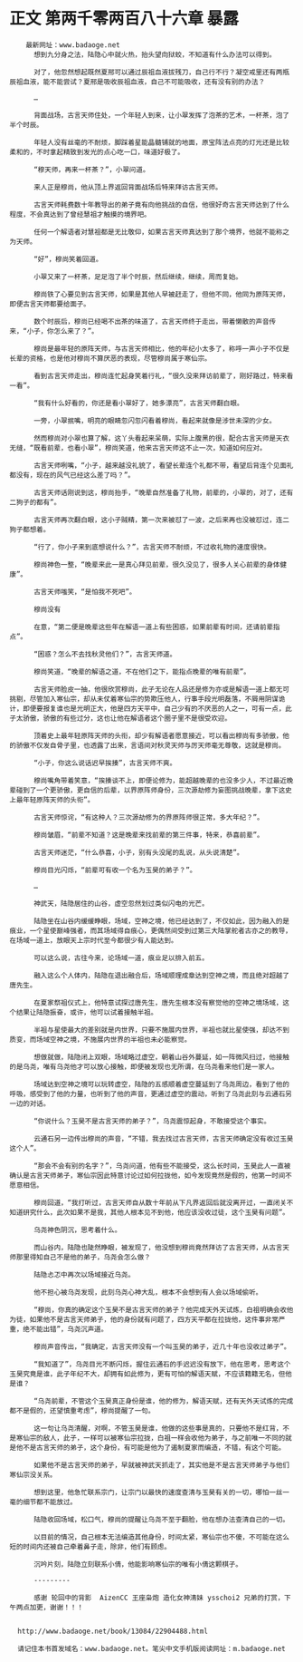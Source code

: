 # 正文 第两千零两百八十六章 暴露
        最新网址：www.badaoge.net
          想到九分身之法，陆隐心中就火热，抬头望向狱蛟，不知道有什么办法可以得到。
      
          对了，他忽然想起既然夏邢可以通过辰祖血液拔残刀，自己行不行？凝空戒里还有两瓶辰祖血液，能不能尝试？夏邢是吸收辰祖血液，自己不可能吸收，还有没有别的办法？
      
          …
      
          背面战场，古言天师住处，一个年轻人到来，让小翠发挥了泡茶的艺术，一杯茶，泡了半个时辰。
      
          年轻人没有丝毫的不耐烦，脚踩着星能晶髓铺就的地面，原宝阵法点亮的灯光还是比较柔和的，不时拿起精致到发光的点心吃一口，味道好极了。
      
          “穆天师，再来一杯茶？”，小翠问道。
      
          来人正是穆尚，他从顶上界返回背面战场后特来拜访古言天师。
      
          古言天师耗费数十年教导出的弟子竟有向他挑战的自信，他很好奇古言天师达到了什么程度，不会真达到了曾经慧祖才触摸的境界吧。
      
          任何一个解语者对慧祖都是无比敬仰，如果古言天师真达到了那个境界，他就不能称之为天师。
      
          “好”，穆尚笑着回道。
      
          小翠又来了一杯茶，足足泡了半个时辰，然后继续，继续，周而复始。
      
          穆尚铁了心要见到古言天师，如果是其他人早被赶走了，但他不同，他同为原阵天师，即便古言天师都要给面子。
      
          数个时辰后，穆尚已经喝不出茶的味道了，古言天师终于走出，带着懒散的声音传来，“小子，你怎么来了？”。
      
          穆尚是最年轻的原阵天师，与古言天师相比，他的年纪小太多了，称呼一声小子不仅是长辈的资格，也是他对穆尚不算厌恶的表现，尽管穆尚属于寒仙宗。
      
          看到古言天师走出，穆尚连忙起身笑着行礼，“很久没来拜访前辈了，刚好路过，特来看一看”。
      
          “我有什么好看的，你还是看小翠好了，她多漂亮”，古言天师翻白眼。
      
          一旁，小翠抿嘴，明亮的眼睛忽闪忽闪看着穆尚，看起来就像是涉世未深的少女。
      
          然而穆尚对小翠也算了解，这丫头看起来呆萌，实际上腹黑的很，配合古言天师是天衣无缝，“既看前辈，也看小翠”，穆尚笑道，他来古言天师这不止一次，知道如何应对。
      
          古言天师咧嘴，“小子，越来越没礼貌了，看望长辈连个礼都不带，看望后背连个见面礼都没有，现在的风气已经这么差了吗？”。
      
          古言天师话刚说到这，穆尚抬手，“晚辈自然准备了礼物，前辈的，小翠的，对了，还有二狗子的都有”。
      
          古言天师再次翻白眼，这小子贼精，第一次来被怼了一波，之后来再也没被怼过，连二狗子都想着。
      
          “行了，你小子来到底想说什么？”，古言天师不耐烦，不过收礼物的速度很快。
      
          穆尚神色一整，“晚辈来此一是真心拜见前辈，很久没见了，很多人关心前辈的身体健康”。
      
          古言天师嗤笑，“是怕我不死吧”。
      
          穆尚没有
      
          在意，“第二便是晚辈这些年在解语一道上有些困惑，如果前辈有时间，还请前辈指点”。
      
          “困惑？怎么不去找秋灵他们？”，古言天师道。
      
          穆尚笑道，“晚辈的解语之道，不在他们之下，能指点晚辈的唯有前辈”。
      
          古言天师脸皮一抽，他很欣赏穆尚，此子无论在人品还是修为亦或是解语一道上都无可挑剔，尽管加入寒仙宗，却从未仗着寒仙宗的势欺压他人，行事手段光明磊落，不屑用阴谋诡计，即便要报复谁也是光明正大，他是四方天平中，自己少有的不厌恶的人之一，可有一点，此子太骄傲，骄傲的有些过分，这也让他在解语者这个圈子里不是很受欢迎。
      
          顶着史上最年轻原阵天师的头衔，却少有解语者愿意接近，可以看出穆尚有多骄傲，他的骄傲不仅发自骨子里，也透露了出来，言语间对秋灵天师与厉天师毫无尊敬，这就是穆尚。
      
          “小子，你这么说话迟早挨揍”，古言天师不爽。
      
          穆尚嘴角带着笑意，“挨揍谈不上，即便论修为，能超越晚辈的也没多少人，不过最近晚辈碰到了一个更骄傲，更自信的后辈，以界原阵师身份，三次源劫修为妄图挑战晚辈，拿下这史上最年轻原阵天师的头衔”。
      
          古言天师惊诧，“有这种人？三次源劫修为的界原阵师很正常，多大年纪？”。
      
          穆尚皱眉，“前辈不知道？这是晚辈来找前辈的第三件事，特来，恭喜前辈”。
      
          古言天师迷茫，“什么恭喜，小子，别有头没尾的乱说，从头说清楚”。
      
          穆尚目光闪烁，“前辈可有收一个名为玉昊的弟子？”。
      
          …
      
          神武天，陆隐居住的山谷，虚空忽然划过类似闪电的光芒。
      
          陆隐坐在山谷内缓缓睁眼，场域，空神之境，他已经达到了，不仅如此，因为融入的是痕业，一个星使巅峰强者，而其场域得自痕心，更偶然间受到过第三大陆掌舵者古亦之的教导，在场域一道上，放眼天上宗时代至今都很少有人能达到。
      
          可以这么说，古往今来，论场域一道，痕业足以排入前五。
      
          融入这么个人体内，陆隐在退出融合后，场域顺理成章达到空神之境，而且绝对超越了唐先生。
      
          在夏家祭祖仪式上，他特意试探过唐先生，唐先生根本没有察觉他的空神之境场域，这个结果让陆隐振奋，或许，他可以试着接触半祖。
      
          半祖与星使最大的差别就是内世界，只要不施展内世界，半祖也就比星使强，却达不到质变，而场域空神之境，不施展内世界的半祖也未必能察觉。
      
          想做就做，陆隐闭上双眼，场域略过虚空，朝着山谷外蔓延，如一阵微风扫过，他接触的是乌尧，唯有乌尧他才可以放心接触，即便被发现也无所谓，在乌尧看来他们是一家人。
      
          场域达到空神之境可以玩转虚空，陆隐的五感顺着虚空蔓延到了乌尧周边，看到了他的呼吸，感受到了他的力量，也听到了他的声音，更通过虚空的震动，听到了乌尧此刻与云通石另一边的对话。
      
          “你说什么？玉昊不是古言天师的弟子？”，乌尧震惊起身，不敢接受这个事实。
      
          云通石另一边传出穆尚的声音，“不错，我去找过古言天师，古言天师确定没有收过玉昊这个人”。
      
          “那会不会有别的名字？”，乌尧问道，他有些不能接受，这么长时间，玉昊此人一直被确认是古言天师弟子，寒仙宗因此特意讨论过如何拉拢他，如今发现竟然是假的，他第一时间不愿意相信。
      
          穆尚回道，“我打听过，古言天师自从数十年前从下凡界返回后就没离开过，一直闭关不知道研究什么，此次如果不是我，其他人根本见不到他，他应该没收过徒，这个玉昊有问题”。
      
          乌尧神色阴沉，思考着什么。
      
          而山谷内，陆隐也陡然睁眼，被发现了，他没想到穆尚竟然拜访了古言天师，从古言天师那里得知自己不是他的弟子，乌尧会怎么做？
      
          陆隐忐忑中再次以场域接近乌尧。
      
          他不担心被乌尧发现，此刻乌尧心神大乱，根本不会想到有人会以场域偷听。
      
          “穆尚，你真的确定这个玉昊不是古言天师的弟子？他完成天外天试炼，白祖明确会收他为徒，如果他不是古言天师弟子，他的身份就有问题了，四方天平都在拉拢他，这件事非常严重，绝不能出错”，乌尧沉声道。
      
          穆尚声音传出，“我确定，古言天师没有一个叫玉昊的弟子，近几十年也没收过弟子”。
      
          “我知道了”，乌尧目光不断闪烁，握住云通石的手迟迟没有放下，他在思考，思考这个玉昊究竟是谁，此子年纪不大，却拥有如此修为，更有可怕的解语天赋，不应该籍籍无名，但他是谁？
      
          “乌尧前辈，不管这个玉昊真正身份是谁，他的修为，解语天赋，还有天外天试炼的完成都不是假的，还望慎重考虑”，穆尚提醒了一句。
      
          这一句让乌尧清醒，对啊，不管玉昊是谁，他做的这些事是真的，只要他不是红背，不是寒仙宗的敌人，此子，一样可以被寒仙宗拉拢，白祖一样会收他为弟子，与之前唯一不同的就是他不是古言天师的弟子，这个身份，有可能是他为了遏制夏家而编造，不错，有这个可能。
      
          如果他不是古言天师的弟子，早就被神武天抓走了，其实他是不是古言天师弟子与他们寒仙宗没关系。
      
          想到这里，他急忙联系宗门，让宗门以最快的速度查清与玉昊有关的一切，哪怕一丝一毫的细节都不能放过。
      
          陆隐收回场域，松口气，穆尚的提醒让乌尧不至于翻脸，他在想办法查清自己的一切。
      
          以目前的情况，自己根本无法编造其他身份，时间太紧，寒仙宗也不傻，不可能在这么短的时间内还被自己牵着鼻子走，除非，他们有顾虑。
      
          沉吟片刻，陆隐立刻联系小倩，他能影响寒仙宗的唯有小倩这颗棋子。
      
          ---------
      
          感谢 轮回中的背影  AizenCC 王座枭炮 造化女神清妹 ysschoi2 兄弟的打赏，下午两点加更，谢谢！！！
      
      
      http://www.badaoge.net/book/13084/22904488.html
      
      请记住本书首发域名：www.badaoge.net。笔尖中文手机版阅读网址：m.badaoge.net